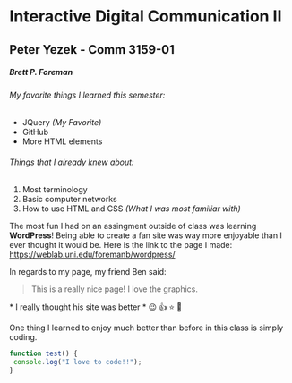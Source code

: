# Interactive Digital Communication II </h1>

## Peter Yezek - Comm 3159-01 </h2>

##### Brett P. Foreman </h5>

###### My favorite things I learned this semester: </h6>
* JQuery *(My Favorite)*
* GitHub
* More HTML elements
###### Things that I already knew about: </h6>
1. Most terminology
2. Basic computer networks
3. How to use HTML and CSS *(What I was most familiar with)*

  The most fun I had on an assingment outside of class was learning **WordPress**!
Being able to create a fan site was way more enjoyable than I ever thought it would be. Here is the link to the page I made: https://weblab.uni.edu/foremanb/wordpress/

In regards to my page, my friend Ben said:
>This is a really nice page! I love the graphics.

\* I really thought his site was better \* :wink: :+1: :star: :football:

One thing I learned to enjoy much better than before in this class is simply coding.
```javascript
function test() {
 console.log("I love to code!!");
}
```
